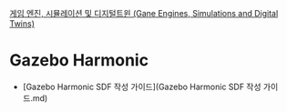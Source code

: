 [게임 엔진, 시뮬레이션 및 디지털트윈 (Gane Engines, Simulations and Digital Twins)](../index.md)
# Gazebo Harmonic

- [Gazebo Harmonic SDF 작성 가이드](Gazebo Harmonic SDF 작성 가이드.md)
